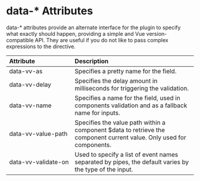 # data-* Attributes

data-* attributes provide an alternate interface for the plugin to specify what exactly should happen, providing a simple and Vue version-compatible API. They are useful if you do not like to pass complex expressions to the directive.

|Attribute|Description|
|:---|:--- |
|<nobr>data-vv-as</nobr>|Specifies a pretty name for the field.|
|<nobr>data-vv-delay</nobr>|Specifies the delay amount in milliseconds for triggering the validation.|
|<nobr>data-vv-name</nobr>|Specifies a name for the field, used in components validation and as a fallback name for inputs.|
|<nobr>data-vv-value-path</nobr>|Specifies the value path within a component $data to retrieve the component current value. Only used for components.|
|<nobr>data-vv-validate-on</nobr>|Used to specify a list of event names separated by pipes, the default varies by the type of the input.|
